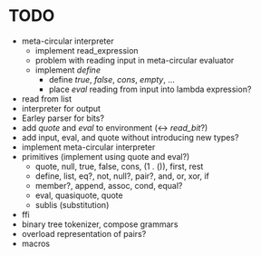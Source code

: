 TODO
====

* meta-circular interpreter
    * implement read_expression
    * problem with reading input in meta-circular evaluator
    * implement *define*
        * define *true*, *false*, *cons*, *empty*, ...
        * place *eval* reading from input into lambda expression?
* read from list
* interpreter for output
* Earley parser for bits?
* add *quote* and *eval* to environment (<-> *read\_bit*?)
* add input, eval, and quote without introducing new types?
* implement meta-circular interpreter
* primitives (implement using quote and eval?)
    * quote, null, true, false, cons, (1 . ()), first, rest
    * define, list, eq?, not, null?, pair?, and, or, xor, if
    * member?, append, assoc, cond, equal?
    * eval, quasiquote, quote
    * sublis (substitution)
* ffi
* binary tree tokenizer, compose grammars
* overload representation of pairs?
* macros
